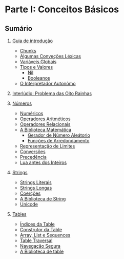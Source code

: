 # Parte I: Conceitos Básicos

## Sumário

1. [Guia de introdução]()
    - [Chunks]()
    - [Algumas Conveções Léxicas]()
    - [Variáveis Globais]()
    - [Tipos e Valores]()
        - [Nil]()
        - [Booleanos]()
    - [O Interpretador Autonômo]()

2. [Interlúdio: Problema das Oito Rainhas]()

3. [Números]()
    - [Numéricos]()
    - [Operadores Aritméticos]()
    - [Operadores Relacionais]()
    - [A Biblioteca Matemática]()
        - [Gerador de Número Aleátorio]()
        - [Funções de Arredondamento]()
    - [Representação de Limites]()
    - [Conversões]()
    - [Precedência]()
    - [Lua antes dos Inteiros]()

4. [Strings]()
    - [Strings Literais]()
    - [Strings Longas]()
    - [Coerções]()
    - [A Biblioteca de String]()
    - [Unicode]()

5. [Tables]()
    - [Índices da Table]()
    - [Construtor da Table]()
    - [Array, List e Sequences]()
    - [Table Traversal]()
    - [Navegação Segura]()
    - [A Biblioteca de table]()